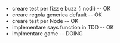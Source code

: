 * creare test per fizz e buzz (i nodi) -- OK 
* creare regola generica default -- OK 
* creare test per Node -- OK
* implementare says function in TDD -- OK
* implmentare game -- DOING
